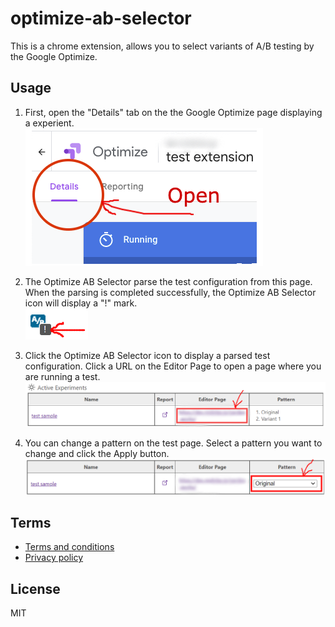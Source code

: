 # optimize-ab-selector

This is a chrome extension, allows you to select variants of A/B testing by the Google Optimize.

## Usage

1. First, open the "Details" tab on the the Google Optimize page displaying a experient.  
![open detail page](src/img/help/optimize_open.png)

2. The Optimize AB Selector parse the test configuration from this page. When the parsing is completed successfully, the Optimize AB Selector icon will display a "!" mark.  
![extension icon](src/img/help/extension_icon_found.png)

3. Click the Optimize AB Selector icon to display a parsed test configuration. Click a URL on the Editor Page to open a page where you are running a test.  
![open editor page](src/img/help/extension_experiment_page.png)

4. You can change a pattern on the test page. Select a pattern you want to change and click the Apply button.  
![Apply pattern](src/img/help/extension_editor_page.png)


## Terms
- [Terms and conditions](docs/terms-and-conditions.md)
- [Privacy policy](docs/privacy-policy.md)


## License
MIT

